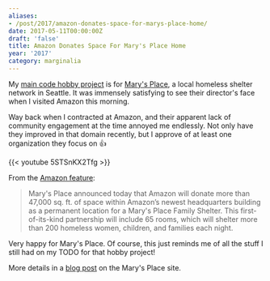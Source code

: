 ```yaml
---
aliases:
- /post/2017/amazon-donates-space-for-marys-place-home/
date: 2017-05-11T00:00:00Z
draft: 'false'
title: Amazon Donates Space For Mary's Place Home
year: '2017'
category: marginalia
---
```

My [main code hobby project][] is for [Mary's Place][], a local homeless
shelter network in Seattle. It was immensely satisfying to see their
director's face when I visited Amazon this morning.

[Mary's Place]: http://www.marysplaceseattle.org
[main code hobby project]: https://github.com/brianwisti/marysplace-rails
<!-- TEASER_END -->

Way back when I contracted at Amazon, and their apparent lack of community engagement at the time annoyed me
endlessly. Not only have they improved in that domain recently, but I approve of at least one
organization they focus on :thumbsup:

{{< youtube 5STSnKX2Tfg >}}

From the [Amazon feature][]:

[Amazon feature]: https://www.amazon.com/p/feature/z4sbqvckkdgq4w9

> Mary's Place announced today that Amazon will donate more than 47,000 sq.
> ft. of space within Amazon’s newest headquarters building as a permanent
> location for a Mary's Place Family Shelter. This first-of-its-kind
> partnership will include 65 rooms, which will shelter more than 200
> homeless women, children, and families each night.

Very happy for Mary's Place. Of course, this just reminds me of all the stuff I still had on my TODO for that hobby project!

More details in a [blog post][] on the Mary's Place site.

[blog post]: http://www.marysplaceseattle.org/blog/amazon-marys-place-announcement/

